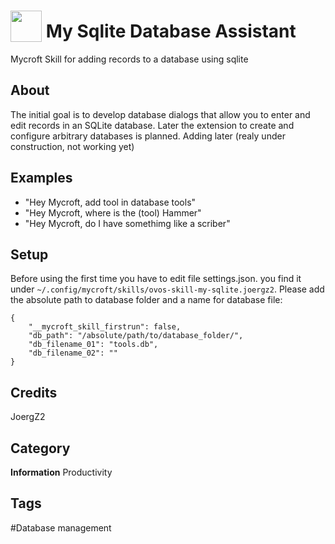 # <img src="https://raw.githack.com/FortAwesome/Font-Awesome/master/svgs/solid/tools.svg" card_color="#22A7F0" width="50" height="50" style="vertical-align:bottom"/> My Sqlite Database Assistant
Mycroft Skill for adding records to a database using sqlite

## About
The initial goal is to develop database dialogs that allow you to enter and edit records in an SQLite database. Later the extension to create and configure arbitrary databases is planned.
Adding later (realy under construction, not working yet) 

## Examples
* "Hey Mycroft, add tool in database tools"
* "Hey Mycroft, where is the (tool) Hammer"
* "Hey Mycroft, do I have somethimg like a scriber"

## Setup
Before using the first time you have to edit file settings.json. you find it under ```~/.config/mycroft/skills/ovos-skill-my-sqlite.joergz2```. Please add the absolute path to database folder and a name for database file:
```
{
    "__mycroft_skill_firstrun": false,
    "db_path": "/absolute/path/to/database_folder/",
    "db_filename_01": "tools.db",
    "db_filename_02": ""
}
```

## Credits
JoergZ2

## Category
**Information**
Productivity

## Tags
#Database management

